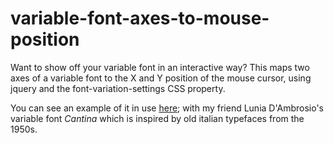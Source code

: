 # variable-font-axes-to-mouse-position
Want to show off your variable font in an interactive way? This maps two axes of a variable font to the X and Y position of the mouse cursor, using jquery and the font-variation-settings CSS property. 

You can see an example of it in use <a href="http://luniadambrosio.de/cantina-variable-font/" target="_blank">here</a>; with my friend Lunia D'Ambrosio's variable font <em>Cantina</em> which is inspired by old italian typefaces from the 1950s.
